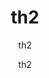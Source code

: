 ---
  audience: "primary"
  author: "th2"
  description: "th2"
  difficulty: "beginner"
  date_posted: "2020-06-14"
  osm_username: "th2"
  filename: "1592187033634-sample_pdf1.pdf"
  group: ""
  layout: "project"
  preparation_time: "less_than_one_hour"
  project_time: "two_to_four_hours"
  subtitle: "th2"
  tags: 
    - "Cities and Urban Land Use"
  thumbnail: "1592187009899-mapgive_cake.jpg"
  title: "th2"
  type: "desktop"
  url: "2020-06-14-751462"

---